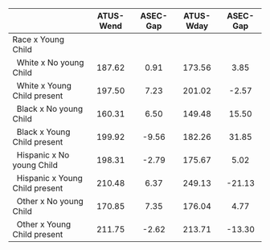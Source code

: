 
|                      |    ATUS-Wend |     ASEC-Gap |    ATUS-Wday |     ASEC-Gap |
| -------------------- | :----------: | :----------: | :----------: | :----------: |
| Race x Young Child   |              |              |              |              |
| &nbsp;&nbsp;White x No young Child |       187.62 |         0.91 |       173.56 |         3.85 |
| &nbsp;&nbsp;White x Young Child present |       197.50 |         7.23 |       201.02 |        -2.57 |
| &nbsp;&nbsp;Black x No young Child |       160.31 |         6.50 |       149.48 |        15.50 |
| &nbsp;&nbsp;Black x Young Child present |       199.92 |        -9.56 |       182.26 |        31.85 |
| &nbsp;&nbsp;Hispanic x No young Child |       198.31 |        -2.79 |       175.67 |         5.02 |
| &nbsp;&nbsp;Hispanic x Young Child present |       210.48 |         6.37 |       249.13 |       -21.13 |
| &nbsp;&nbsp;Other x No young Child |       170.85 |         7.35 |       176.04 |         4.77 |
| &nbsp;&nbsp;Other x Young Child present |       211.75 |        -2.62 |       213.71 |       -13.30 |

